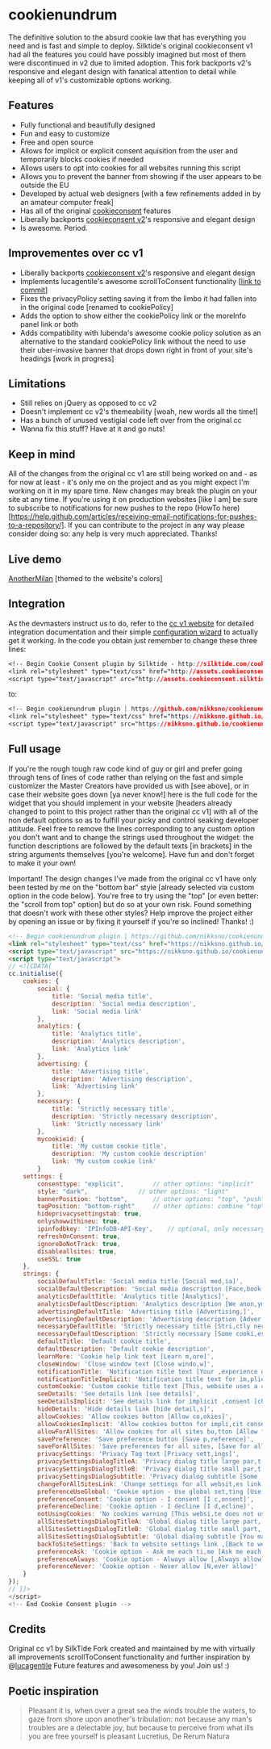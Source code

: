 cookienundrum
==============

The definitive solution to the absurd cookie law that has everything you need and is fast and simple to deploy. Silktide's original cookieconsent v1 had all the features you could have possibly imagined but most of them were discontinued in v2 due to limited adoption. This fork backports v2's responsive and elegant design with fanatical attention to detail while keeping all of v1's customizable options working.

Features
--------

* Fully functional and beautifully designed
* Fun and easy to customize
* Free and open source
* Allows for implicit or explicit consent aquisition from the user and temporarily blocks cookies if needed
* Allows users to opt into cookies for all websites running this script
* Allows you to prevent the banner from showing if the user appears to be outside the EU
* Developed by actual web designers [with a few refinements added in by an amateur computer freak]
* Has all of the original [cookieconsent](https://github.com/silktide/cookieconsent) features
* Liberally backports [cookieconsent v2](https://github.com/silktide/cookieconsent2)'s responsive and elegant design
* Is awesome. Period.

Improvementes over cc v1
--------

* Liberally backports [cookieconsent v2](https://github.com/silktide/cookieconsent2)'s responsive and elegant design
* Implements lucagentile's awesome scrollToConsent functionality [[link to commit](https://github.com/lucagentile/cookieconsent/commit/d494ecd55ece270d9ff9424410f3461949ce6bdc)]
* Fixes the privacyPolicy setting saving it from the limbo it had fallen into in the original code [renamed to cookiePolicy]
* Adds the option to show either the cookiePolicy link or the moreInfo panel link or both
* Adds compatibility with Iubenda's awesome cookie policy solution as an alternative to the standard cookiePolicy link without the need to use their uber-invasive banner that drops down right in front of your site's headings [work in progress]

Limitations
--------

* Still relies on jQuery as opposed to cc v2
* Doesn't implement cc v2's themeability [woah, new words all the time!]
* Has a bunch of unused vestigial code left over from the original cc
* Wanna fix this stuff? Have at it and go nuts!

Keep in mind
--------

All of the changes from the original cc v1 are still being worked on and - as for now at least - it's only me on the project and as you might expect I'm working on it in my spare time. New changes may break the plugin on your site at any time. If you're using it on production websites [like I am] be sure to subscribe to notifications for new pushes to the repo (HowTo here)[https://help.github.com/articles/receiving-email-notifications-for-pushes-to-a-repository/]. If you can contribute to the project in any way please consider doing so: any help is very much appreciated. Thanks!

Live demo
--------

[AnotherMilan](https://anothermilan.net) [themed to the website's colors]

Integration
-----------
As the devmasters instruct us to do, refer to the [cc v1 website](http://sitebeam.net/cookieconsent-v1/) for detailed integration documentation and their simple [configuration wizard](http://sitebeam.net/cookieconsent/code/) to actually get it working. In the code you obtain just remember to change these three lines:

```css
<!-- Begin Cookie Consent plugin by Silktide - http://silktide.com/cookieconsent -->
<link rel="stylesheet" type="text/css" href="http://assets.cookieconsent.silktide.com/current/style.min.css"/>
<script type="text/javascript" src="http://assets.cookieconsent.silktide.com/current/plugin.min.js"></script>
```

to:

```css
<!-- Begin cookienundrum plugin | https://github.com/nikksno/cookienundrum -->
<link rel="stylesheet" type="text/css" href="https://nikksno.github.io/cookienundrum/cookienundrum.css"/>
<script type="text/javascript" src="https://nikksno.github.io/cookienundrum/cookienundrum.js"></script>
```

Full usage
-----------

If you're the rough tough raw code kind of guy or girl and prefer going through tens of lines of code rather than relying on the fast and simple customizer the Master Creators have provided us with [see above], or in case their website goes down [ya never know!] here is the full code for the widget that you should implement in your website [headers already changed to point to this project rather than the original cc v1] with all of the non default options so as to fulfill your picky and control seaking developer attitude. Feel free to remove the lines corresponding to any custom option you don't want and to change the strings used throughout the widget: the function descriptions are followed by the default texts [in brackets] in the string arguments themselves [you're welcome]. Have fun and don't forget to make it your own!

Important! The design changes I've made from the original cc v1 have only been tested by me on the "bottom bar" style [already selected via custom option in the code below]. You're free to try using the "top" [or even better: the "scroll from top" option] but do so at your own risk. Found something that doesn't work with these other styles? Help improve the project either by opening an issue or by fixing it yourself if you're so inclined! Thanks! :)

```html
<!-- Begin cookienundrum plugin | https://github.com/nikksno/cookienundrum -->
<link rel="stylesheet" type="text/css" href="https://nikksno.github.io/cookienundrum/cookienundrum.css"/>
<script type="text/javascript" src="https://nikksno.github.io/cookienundrum/cookienundrum.js"></script>
<script type="text/javascript">
// <![CDATA[
cc.initialise({
	cookies: {
		social: {
			title: 'Social media title',
			description: 'Social media description',
			link: 'Social media link'
		},
		analytics: {
			title: 'Analytics title',
			description: 'Analytics description',
			link: 'Analytics link'
		},
		advertising: {
			title: 'Advertising title',
			description: 'Advertising description',
			link: 'Advertising link'
		},
		necessary: {
			title: 'Strictly necessary title',
			description: 'Strictly necessary description',
			link: 'Strictly necessary link'
		},
		mycookieid: {
			title: 'My custom cookie title',
			description: 'My custom cookie description'
			link: 'My custom cookie link'
		}
	settings: {
		consenttype: "explicit",		// other options: "implicit"
		style: "dark",				// other options: "light"
		bannerPosition: "bottom",		// other options: "top", "push" [not tested with this fork]
		tagPosition: "bottom-right"		// other options: combine "top" and "bottom" with "left" and "right" separated by a dash like in the example
		hideprivacysettingstab: true,
		onlyshowwithineu: true,
		ipinfodbkey: 'IPInfoDB-API-Key',	// optional, only necessary if "onlyshowwithineu" is set to "true"
		refreshOnConsent: true,			
		ignoreDoNotTrack: true,
		disableallsites: true,
		useSSL: true
	},
	strings: {
		socialDefaultTitle: 'Social media title [Social med,ia]',
		socialDefaultDescription: 'Social media description [Face,book, Twitter and other social, websites need to know who you, are to work properly.]',
		analyticsDefaultTitle: 'Analytics title [Analytics]',
		analyticsDefaultDescription: 'Analytics description [We anon,ymously measure your use of th,is website to improve your exp,erience.]',
		advertisingDefaultTitle: 'Advertising title [Advertising,]',
		advertisingDefaultDescription: 'Advertising description [Adver,ts will be chosen for you auto,matically based on your past b,ehaviour and interests.]',
		necessaryDefaultTitle: 'Strictly necessary title [Stri,ctly necessary]',
		necessaryDefaultDescription: 'Strictly necessary [Some cooki,es on this website are strictl,y necessary and cannot be disa,bled.]',
		defaultTitle: 'Default cookie title',
		defaultDescription: 'Default cookie description',
		learnMore: 'Cookie help link text [Learn m,ore]',
		closeWindow: 'Close window text [Close windo,w]',
		notificationTitle: 'Notification title text [Your ,experience on this site will b,e improved by allowing cookies,]',
		notificationTitleImplicit: 'Notification title text for im,plicit consent [We use cookies, to ensure you get the best ex,perience on our website]',
		customCookie: 'Custom cookie title text [This, website uses a custom type of, cookie which needs specific a,pproval]',
		seeDetails: 'See details link [see details]',
		seeDetailsImplicit: 'See details link for implicit ,consent [change your settings]',
		hideDetails: 'Hide details link [hide detail,s]',
		allowCookies: 'Allow cookies button [Allow co,okies]',
		allowCookiesImplicit: 'Allow cookies button for impli,cit consent [Close]',
		allowForAllSites: 'Allow cookies for all sites bu,tton [Allow for all sites]',
		savePreference: 'Save preference button [Save p,reference]',
		saveForAllSites: 'Save preferences for all sites, [Save for all sites]',
		privacySettings: 'Privacy Tag text [Privacy sett,ings]',
		privacySettingsDialogTitleA: 'Privacy dialog title large par,t [Privacy settings]',
		privacySettingsDialogTitleB: 'Privacy dialog title small par,t [for this website]',
		privacySettingsDialogSubtitle: 'Privacy dialog subtitle [Some ,features of this website need ,your consent to remember who y,ou are.]',
		changeForAllSitesLink: 'Change settings for all websit,es link [Change settings for a,ll websites]',
		preferenceUseGlobal: 'Cookie option - Use global set,ting [Use global setting]',
		preferenceConsent: 'Cookie option - I consent [I c,onsent]',
		preferenceDecline: 'Cookie option - I decline [I d,ecline]',
		notUsingCookies: 'No cookies warning [This websi,te does not use any cookies.]',
		allSitesSettingsDialogTitleA: 'Global dialog title large part, [Privacy settings]',
		allSitesSettingsDialogTitleB: 'Global dialog title small part, [for all websites]',
		allSitesSettingsDialogSubtitle: 'Global dialog subtitle [You ma,y consent to these cookies for, all websites that use this pl,ugin.]',
		backToSiteSettings: 'Back to website settings link ,[Back to website settings]',
		preferenceAsk: 'Cookie option - Ask me each ti,me [Ask me each time]',
		preferenceAlways: 'Cookie option - Always allow [,Always allow]',
		preferenceNever: 'Cookie option - Never allow [N,ever allow]'
	}
});
// ]]>
</script>
<!-- End Cookie Consent plugin -->
```

Credits
-------

Original cc v1 by SilkTide
Fork created and maintained by me with virtually all improvements
scrollToConsent functionality and further inspiration by @[lucagentile](https://github.com/lucagentile)
Future features and awesomeness by you! Join us! :)

Poetic inspiration
--------
> Pleasant it is, when over a great sea the winds trouble the waters, to gaze from shore upon another's tribulation: not because any man's troubles are a delectable joy, but because to perceive from what ills you are free yourself is pleasant
> Lucretius, De Rerum Natura
